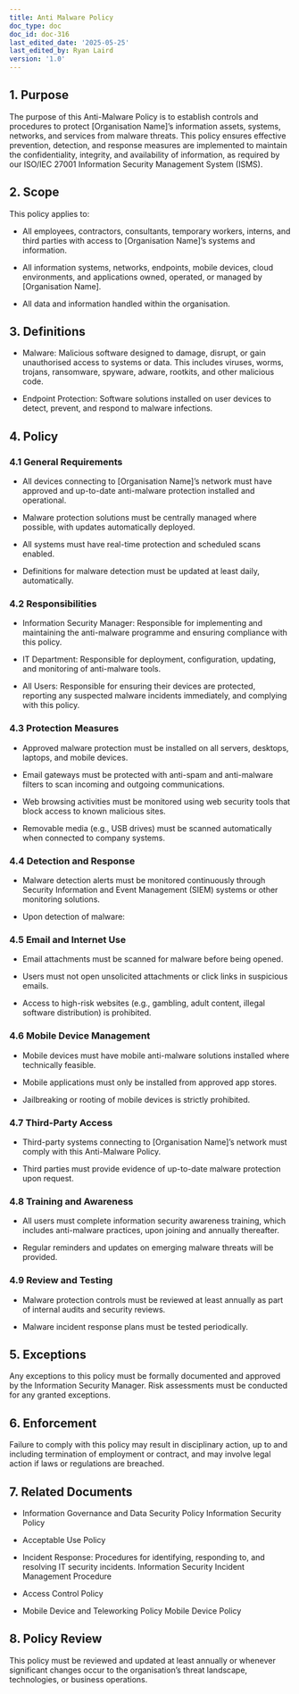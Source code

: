 ```yaml
---
title: Anti Malware Policy
doc_type: doc
doc_id: doc-316
last_edited_date: '2025-05-25'
last_edited_by: Ryan Laird
version: '1.0'
---
```


<!-- Unsupported block type: table_of_contents -->

<!-- Unsupported block type: divider -->

## 1. Purpose

The purpose of this Anti-Malware Policy is to establish controls and procedures to protect [Organisation Name]’s information assets, systems, networks, and services from malware threats. This policy ensures effective prevention, detection, and response measures are implemented to maintain the confidentiality, integrity, and availability of information, as required by our ISO/IEC 27001 Information Security Management System (ISMS).

## 2. Scope

This policy applies to:

- All employees, contractors, consultants, temporary workers, interns, and third parties with access to [Organisation Name]’s systems and information.

- All information systems, networks, endpoints, mobile devices, cloud environments, and applications owned, operated, or managed by [Organisation Name].

- All data and information handled within the organisation.

## 3. Definitions

- Malware: Malicious software designed to damage, disrupt, or gain unauthorised access to systems or data. This includes viruses, worms, trojans, ransomware, spyware, adware, rootkits, and other malicious code.

- Endpoint Protection: Software solutions installed on user devices to detect, prevent, and respond to malware infections.

## 4. Policy

### 4.1 General Requirements

- All devices connecting to [Organisation Name]’s network must have approved and up-to-date anti-malware protection installed and operational.

- Malware protection solutions must be centrally managed where possible, with updates automatically deployed.

- All systems must have real-time protection and scheduled scans enabled.

- Definitions for malware detection must be updated at least daily, automatically.

### 4.2 Responsibilities

- Information Security Manager: Responsible for implementing and maintaining the anti-malware programme and ensuring compliance with this policy.

- IT Department: Responsible for deployment, configuration, updating, and monitoring of anti-malware tools.

- All Users: Responsible for ensuring their devices are protected, reporting any suspected malware incidents immediately, and complying with this policy.

### 4.3 Protection Measures

- Approved malware protection must be installed on all servers, desktops, laptops, and mobile devices.

- Email gateways must be protected with anti-spam and anti-malware filters to scan incoming and outgoing communications.

- Web browsing activities must be monitored using web security tools that block access to known malicious sites.

- Removable media (e.g., USB drives) must be scanned automatically when connected to company systems.

### 4.4 Detection and Response

- Malware detection alerts must be monitored continuously through Security Information and Event Management (SIEM) systems or other monitoring solutions.

- Upon detection of malware:

### 4.5 Email and Internet Use

- Email attachments must be scanned for malware before being opened.

- Users must not open unsolicited attachments or click links in suspicious emails.

- Access to high-risk websites (e.g., gambling, adult content, illegal software distribution) is prohibited.

### 4.6 Mobile Device Management

- Mobile devices must have mobile anti-malware solutions installed where technically feasible.

- Mobile applications must only be installed from approved app stores.

- Jailbreaking or rooting of mobile devices is strictly prohibited.

### 4.7 Third-Party Access

- Third-party systems connecting to [Organisation Name]’s network must comply with this Anti-Malware Policy.

- Third parties must provide evidence of up-to-date malware protection upon request.

### 4.8 Training and Awareness

- All users must complete information security awareness training, which includes anti-malware practices, upon joining and annually thereafter.

- Regular reminders and updates on emerging malware threats will be provided.

### 4.9 Review and Testing

- Malware protection controls must be reviewed at least annually as part of internal audits and security reviews.

- Malware incident response plans must be tested periodically.

## 5. Exceptions

Any exceptions to this policy must be formally documented and approved by the Information Security Manager. Risk assessments must be conducted for any granted exceptions.

## 6. Enforcement

Failure to comply with this policy may result in disciplinary action, up to and including termination of employment or contract, and may involve legal action if laws or regulations are breached.

## 7. Related Documents

- Information Governance and Data Security Policy Information Security Policy

- Acceptable Use Policy 

- Incident Response: Procedures for identifying, responding to, and resolving IT security incidents. Information Security Incident Management Procedure

- Access Control Policy 

- Mobile Device and Teleworking Policy Mobile Device Policy

## 8. Policy Review

This policy must be reviewed and updated at least annually or whenever significant changes occur to the organisation’s threat landscape, technologies, or business operations.
